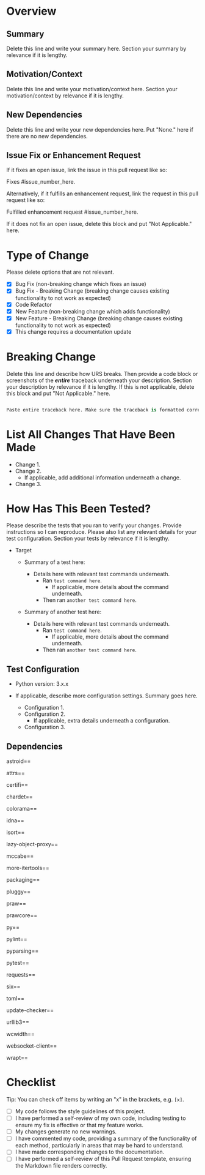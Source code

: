 # Overview

## Summary

Delete this line and write your summary here. Section your summary by relevance if it is lengthy.

## Motivation/Context

Delete this line and write your motivation/context here. Section your motivation/context by relevance if it is lengthy.

## New Dependencies

Delete this line and write your new dependencies here. Put "None." here if there are no new dependencies.

## Issue Fix or Enhancement Request

If it fixes an open issue, link the issue in this pull request like so:

Fixes #issue_number_here.

Alternatively, if it fulfills an enhancement request, link the request in this pull request like so:

Fulfilled enhancement request #issue_number_here.

If it does not fix an open issue, delete this block and put "Not Applicable." here.

# Type of Change

Please delete options that are not relevant.

* [x] Bug Fix (non-breaking change which fixes an issue)
* [x] Bug Fix - Breaking Change (breaking change causes existing functionality to not work as expected)
* [x] Code Refactor
* [x] New Feature (non-breaking change which adds functionality)
* [x] New Feature - Breaking Change (breaking change causes existing functionality to not work as expected)
* [x] This change requires a documentation update

# Breaking Change

Delete this line and describe how URS breaks. Then provide a code block or screenshots of the ***entire*** traceback underneath your description. Section your description by relevance if it is lengthy. If this is not applicable, delete this block and put "Not Applicable." here.

```python

Paste entire traceback here. Make sure the traceback is formatted correctly.

```

# List All Changes That Have Been Made

* Change 1.
* Change 2.
    + If applicable, add additional information underneath a change.
* Change 3.

# How Has This Been Tested?

Please describe the tests that you ran to verify your changes. Provide instructions so I can reproduce. Please also list any relevant details for your test configuration. Section your tests by relevance if it is lengthy.

* Target
    + Summary of a test here:
        * Details here with relevant test commands underneath.
            + Ran `test command here`.
                * If applicable, more details about the command underneath.
            + Then ran `another test command here`.

    + Summary of another test here:
        * Details here with relevant test commands underneath.
            + Ran `test command here`.
                * If applicable, more details about the command underneath.
            + Then ran `another test command here`.

## Test Configuration

* Python version: 3.x.x

* If applicable, describe more configuration settings. Summary goes here.
    + Configuration 1.
    + Configuration 2.
        * If applicable, extra details underneath a configuration.
    + Configuration 3.

## Dependencies

astroid==

attrs==

certifi==

chardet==

colorama==

idna==

isort==

lazy-object-proxy==

mccabe==

more-itertools==

packaging==

pluggy==

praw==

prawcore==

py==

pylint==

pyparsing==

pytest==

requests==

six==

toml==

update-checker==

urllib3==

wcwidth==

websocket-client==

wrapt==

# Checklist

Tip: You can check off items by writing an "x" in the brackets, e.g. `[x]`.

* [ ] My code follows the style guidelines of this project.
* [ ] I have performed a self-review of my own code, including testing to ensure my fix is effective or that my feature works.
* [ ] My changes generate no new warnings.
* [ ] I have commented my code, providing a summary of the functionality of each method, particularly in areas that may be hard to understand.
* [ ] I have made corresponding changes to the documentation.
* [ ] I have performed a self-review of this Pull Request template, ensuring the Markdown file renders correctly.
